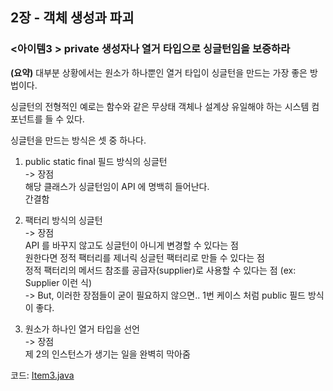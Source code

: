 ## 2장 - 객체 생성과 파괴

### <아이템3 > private 생성자나 열거 타입으로 싱글턴임을 보증하라

**(요약)** 대부분 상황에서는 원소가 하나뿐인 열거 타입이 싱글턴을 만드는 가장 좋은 방법이다.

싱글턴의 전형적인 예로는 함수와 같은 무상태 객체나 설계상 유일해야 하는 시스템 컴포넌트를 들 수 있다.

싱글턴을 만드는 방식은 셋 중 하나다.

1. public static final 필드 방식의 싱글턴 <br>
-> 장점 <br>
해당 클래스가 싱글턴임이 API 에 명백히 들어난다. <br>
간결함


2. 팩터리 방식의 싱글턴 <br>
-> 장점 <br>
API 를 바꾸지 않고도 싱글턴이 아니게 변경할 수 있다는 점 <br>
원한다면 정적 팩터리를 제너릭 싱글턴 팩터리로 만들 수 있다는 점 <br>
정적 팩터리의 메서드 참조를 공급자(supplier)로 사용할 수 있다는 점 (ex: Supplier<Singleton> 이런 식) <br>
-> But, 이러한 장점들이 굳이 필요하지 않으면.. 1번 케이스 처럼 public 필드 방식이 좋다. 


3. 원소가 하나인 열거 타입을 선언 <br>
-> 장점 <br>
제 2의 인스턴스가 생기는 일을 완벽히 막아줌 

코드: [Item3.java](https://github.com/ziippy/EffectiveJava/blob/master/src/chapter2/item3/Item3.java)





